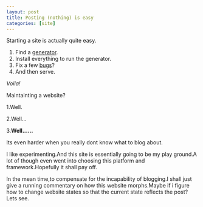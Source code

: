 ```yaml
---
layout: post
title: Posting (nothing) is easy
categories: [site]
---
```



Starting a site is actually quite easy.

1. Find a [generator](https://www.npmjs.com/package/generator-jekyllized).
2. Install everything to run the generator.
3. Fix a few [bugs](https://github.com/rowoot/gulp-gh-pages/issues/13)?
4. And then serve.




_Voila!_

Maintainting a website?
	
1.Well.

2.Well...

3.**Well......**

Its even harder when you really dont know what to blog about.

I like experimenting.And this site is essentially going to be my play ground.A lot of though even went into choosing this platform and framework.Hopefully it shall pay off.

In the mean time,to compensate for the incapability of blogging.I shall just give a running commentary on how this website morphs.Maybe if i figure how to change website states so that the current state reflects the post?Lets see.



